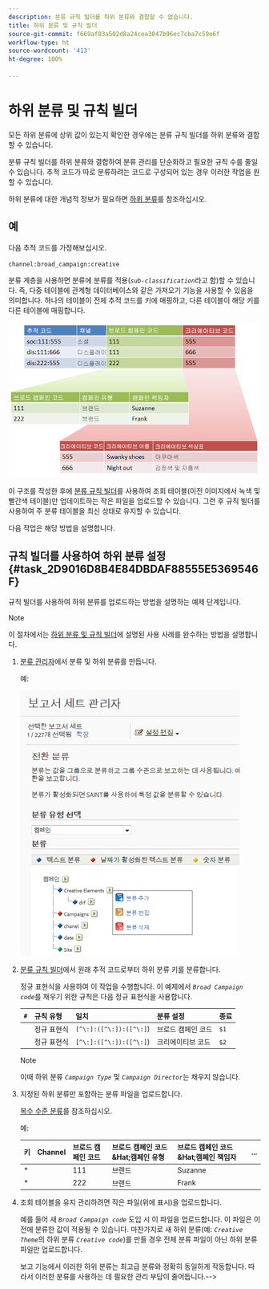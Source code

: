 ```yaml
---
description: 분류 규칙 빌더를 하위 분류와 결합할 수 없습니다.
title: 하위 분류 및 규칙 빌더
source-git-commit: f669af03a502d8a24cea3047b96ec7cba7c59e6f
workflow-type: ht
source-wordcount: '413'
ht-degree: 100%

---
```



# 하위 분류 및 규칙 빌더

모든 하위 분류에 상위 값이 있는지 확인한 경우에는 분류 규칙 빌더를 하위 분류와 결합할 수 있습니다.

분류 규칙 빌더를 하위 분류와 결합하여 분류 관리를 단순화하고 필요한 규칙 수를 줄일 수 있습니다. 추적 코드가 따로 분류하려는 코드로 구성되어 있는 경우 이러한 작업을 원할 수 있습니다.

하위 분류에 대한 개념적 정보가 필요하면 [하위 분류](/help/components/classifications/c-sub-classifications.md)를 참조하십시오.

## 예

다음 추적 코드를 가정해보십시오.

`channel:broad_campaign:creative`

분류 계층을 사용하면 분류에 분류를 적용(*`sub-classification`*&#x200B;라고 함)할 수 있습니다. 즉, 다중 테이블에 관계형 데이터베이스와 같은 가져오기 기능을 사용할 수 있음을 의미합니다. 하나의 테이블이 전체 추적 코드를 키에 매핑하고, 다른 테이블이 해당 키를 다른 테이블에 매핑합니다.

![](assets/sub_class_table.png)

이 구조를 작성한 후에 [분류 규칙 빌더](/help/components/classifications/crb/classification-rule-builder.md)를 사용하여 조회 테이블(이전 이미지에서 녹색 및 빨간색 테이블)만 업데이트하는 작은 파일을 업로드할 수 있습니다. 그런 후 규칙 빌더를 사용하여 주 분류 테이블을 최신 상태로 유지할 수 있습니다.

다음 작업은 해당 방법을 설명합니다.

## 규칙 빌더를 사용하여 하위 분류 설정{#task_2D9016D8B4E84DBDAF88555E5369546F}

규칙 빌더를 사용하여 하위 분류를 업로드하는 방법을 설명하는 예제 단계입니다.

>[!NOTE]
>
>이 절차에서는 [하위 분류 및 규칙 빌더](/help/components/classifications/crb/sub-classification-rule-builder.md)에 설명된 사용 사례를 완수하는 방법을 설명합니다.

1. [분류 관리자](https://experienceleague.adobe.com/docs/analytics/components/classifications/c-classifications.html?lang=ko-KR)에서 분류 및 하위 분류를 만듭니다.

   예:

   ![단계 정보](assets/sub_class_create.png)

1. [분류 규칙 빌더](/help/components/classifications/crb/classification-rule-builder.md)에서 원래 추적 코드로부터 하위 분류 키를 분류합니다.

   정규 표현식을 사용하여 이 작업을 수행합니다. 이 예제에서 *`Broad Campaign code`*&#x200B;를 채우기 위한 규칙은 다음 정규 표현식을 사용합니다.

   | `#` | 규칙 유형 | 일치 | 분류 설정 | 종료 |
   |---|---|---|---|---|
   |  | 정규 표현식 | `[^\:]:([^\:]):([^\:]`) | 브로드 캠페인 코드 | `$1` |
   |  | 정규 표현식 | `[^\:]:([^\:]):([^\:]`) | 크리에이티브 코드 | `$2` |

   >[!NOTE]
   >
   >이때 하위 분류 *`Campaign Type`* 및 *`Campaign Director`*&#x200B;는 채우지 않습니다.

1. 지정된 하위 분류만 포함하는 분류 파일을 업로드합니다.

   [복수 수준 분류](/help/components/classifications/c-sub-classifications.md)를 참조하십시오.

   예:

   | 키 | Channel | 브로드 캠페인 코드 | 브로드 캠페인 코드&amp;Hat;캠페인 유형 | 브로드 캠페인 코드&amp;Hat;캠페인 책임자 | ... |
   |---|---|---|---|---|---|
   | * |  | 111 | 브랜드 | Suzanne |  |
   | * |  | 222 | 브랜드 | Frank |  |

1. 조회 테이블을 유지 관리하려면 작은 파일(위에 표시)을 업로드합니다.

   예를 들어 새 *`Broad Campaign code`* 도입 시 이 파일을 업로드합니다. 이 파일은 이전에 분류한 값이 적용될 수 있습니다. 마찬가지로 새 하위 분류(예: *`Creative Theme`*&#x200B;의 하위 분류 *`Creative code`*)를 만들 경우 전체 분류 파일이 아닌 하위 분류 파일만 업로드합니다.

   보고 기능에서 이러한 하위 분류는 최고급 분류와 정확히 동일하게 작동합니다. 따라서 이러한 분류를 사용하는 데 필요한 관리 부담이 줄어듭니다.-->
